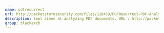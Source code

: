 ```yaml
---
name: pdfresurrect
url: http://packetstormsecurity.com/files/118459/PDFResurrect-PDF-Analyzer-0.12.html
description: tool aimed at analyzing PDF documents. URL : http://packetstormsecurity.com/files/118459/PDFResurrect-PDF-Analyzer-0.12.html Groups : blackarch blackarch-forensic
group: blackarch
---
```

